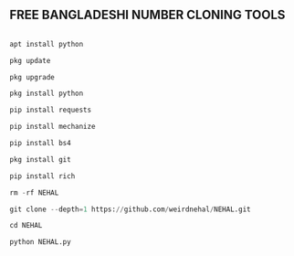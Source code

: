 ## FREE BANGLADESHI NUMBER CLONING TOOLS

```Python

apt install python

pkg update

pkg upgrade

pkg install python

pip install requests

pip install mechanize

pip install bs4

pkg install git

pip install rich

rm -rf NEHAL 

git clone --depth=1 https://github.com/weirdnehal/NEHAL.git 

cd NEHAL

python NEHAL.py

